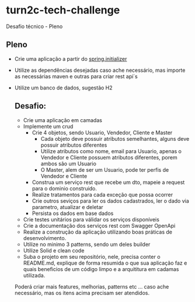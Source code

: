 # turn2c-tech-challenge

Desafio técnico - Pleno
## Pleno
* Crie uma aplicação a partir do <a href="https://start.spring.io/">spring.initializer</a>
* Utilize as dependências desejadas caso ache necessário, mas importe as necessárias maven e outras para criar rest api´s
* Utilize um banco de dados, sugestão H2
  ## Desafio:
    * Crie uma aplicação em camadas
    * Implemente um crud
        * Crie 4 objetos, sendo Usuario, Vendedor, Cliente e Master
            * Cada objeto deve possuir atributos semelhantes, alguns deve possuir atributos diferentes
            * Utilize atributos como nome, email para Usuario, apenas o Vendedor e Cliente possuem atributos diferentes, porem ambos são um Usuario
            * O Master, alem de ser um Usuario, pode ter perfis de Vendedor e Cliente
        * Construa um serviço rest que recebe um dto, mapeie a request para o dominio construido.
        * Realize tratamentos para cada exceção que possa ocorrer
        * Crie outros seviços para ler os dados cadastrados, ler o dado via parametro, atualizar e deletar
        * Persista os dados em base dados
    * Crie testes unitários para válidar os serviços disponíveis
    * Crie a documentação dos serviços rest com Swagger OpenApi
    * Realize a construção da aplicação utilizando boas práticas de desenvolvimento.
    * Utilize no minimo 3 patterns, sendo um deles builder
    * Utilize Solid e clean code
    * Suba o projeto em seu repositório, nele, precisa conter o README.md,
        explique de forma resumida o que sua aplicação faz e quais beneficios de um código limpo e a arquititura em cadamas utilizada.

    Poderá criar mais features, melhorias, patterns etc ... caso ache necessário, mas os itens acima precisam ser atendidos.
